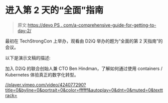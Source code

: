 # 进入第 2 天的“全面”指南

> 原文:[https://devo PS . com/a-comprehensive-guide-for-getting-to-day-2/](https://devops.com/a-comprehensive-guide-for-getting-to-day-2/)

最初在 TechStrongCon 上举办，观看由 D2iQ 举办的题为“全面的第 2 天指南”的会议。

以下是演示文稿的描述:

加入 D2iQ 的联合创始人兼 CTO Ben Hindman，了解如何通过使用 containers / Kubernetes 体验真正的数字化转型。

[//player.vimeo.com/video/424077290?title=0&byline=0&portrait=0&color=ffffff&autoplay=0&dnt=0&muted=0&texttrack=](//player.vimeo.com/video/424077290?title=0&byline=0&portrait=0&color=ffffff&autoplay=0&dnt=0&muted=0&texttrack=)